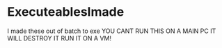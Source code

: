 # ExecuteablesImade
I made these out of batch to exe
YOU CANT RUN THIS ON A MAIN PC IT WILL DESTROY IT RUN IT ON A VM!

